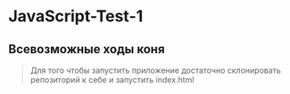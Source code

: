 # JavaScript-Test-1
## Всевозможные ходы коня
> Для того чтобы запустить приложение достаточно склонировать репозиторий к себе и запустить index.html
